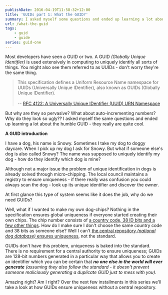 ```yaml
---
publishDate: 2016-04-19T11:58:32+12:00
title: 'GUIDs part 1: What the GUID?'
summary: I asked myself some questions and ended up learning a lot about the humble GUID - they really are quite cool.
url: /what-the-guid
tags:
    - guid
    - guide
series: guid-one
---
```


Most developers have seen a GUID or two. A GUID *(Globally Unique Identifier)* is used extensively in computing to uniquely identify all sorts of things. You might also see them referred to as UUIDs - don't worry they're the same thing.

> This specification defines a Uniform Resource Name namespace for
   UUIDs (Universally Unique IDentifier), also known as GUIDs (Globally
   Unique IDentifier).
   \
   \
   -- [RFC 4122: A Universally Unique IDentifier (UUID) URN Namespace](https://www.ietf.org/rfc/rfc4122.txt)

But why are they so pervasive? What about auto-incrementing numbers? Why do they look so ugly?? I asked myself the same questions and ended up learning a lot about the humble GUID - they really are quite cool.

**A GUID introduction**

I have a dog, his name is Snowy. Sometimes I take my dog to doggy daycare. When I pick up my dog I ask for Snowy. But what if someone else's dog is also called Snowy? The name was supposed to uniquely identify my dog - how do they identify which dog is mine?

Although not a major issue the problem of unique identification in dogs is already solved through micro-chipping. The local council maintains a registry to ensure uniqueness - if there really was confusion you could always scan the dog - look up its unique identifier and discover the owner.

At first glance this type of system seems like it does the job, why do we need GUIDs?

Well, what if I wanted to make my own dog-chips? Nothing in the specification ensures global uniqueness if everyone started creating their own chips. The chip number consists of <a href="https://en.wikipedia.org/wiki/ISO_11784_%26_11785">a country code, 38 ID bits and a few other things</a>. How do I make sure I don't choose the same country code and 38 bits as someone else? Well I can't <a href="https://www.dia.govt.nz/diawebsite.nsf/wpg_URL/Resource-material-Dog-Control-Microchipping-Questions-and-Answers#two">the central repository *(national dog database)* ensures uniqueness</a>, not the standard.

GUIDs don't have this problem, uniqueness is baked into the standard. There is no requirement for a central authority to ensure uniqueness; GUIDs are 128-bit numbers generated in a particular way that allows you to create an identifier which you can be certain that _**no one else in the world will ever generate**_ *(assuming they also follow the standard - it doesn't prevent someone maliciously generating a duplicate GUID just to mess with you)*.

Amazing right? Am I right? Over the next few installments in this series we'll take a look at how GUIDs ensure uniqueness without a central repository.